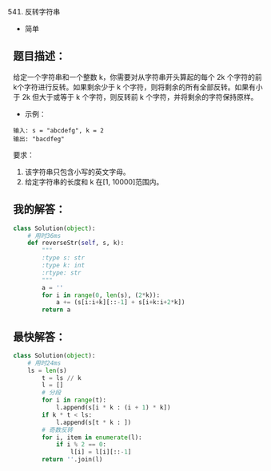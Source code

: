 541. 反转字符串

- 简单

## 题目描述：
给定一个字符串和一个整数 k，你需要对从字符串开头算起的每个 2k 个字符的前k个字符进行反转。如果剩余少于 k 个字符，则将剩余的所有全部反转。如果有小于 2k 但大于或等于 k 个字符，则反转前 k 个字符，并将剩余的字符保持原样。

- 示例：

```
输入: s = "abcdefg", k = 2
输出: "bacdfeg"
```

要求：
1. 该字符串只包含小写的英文字母。
2. 给定字符串的长度和 k 在[1, 10000]范围内。

## 我的解答：
``` python
class Solution(object):
    # 用时36ms
    def reverseStr(self, s, k):
        """
        :type s: str
        :type k: int
        :rtype: str
        """
        a = ''
        for i in range(0, len(s), (2*k)):
            a += (s[i:i+k][::-1] + s[i+k:i+2*k])
        return a
```

## 最快解答：
``` python
class Solution(object):
    # 用时24ms
    ls = len(s)
        t = ls // k
        l = []
        # 分段
        for i in range(t):
            l.append(s[i * k : (i + 1) * k])
        if k * t < ls:
            l.append(s[t * k : ])
        # 奇数反转
        for i, item in enumerate(l):
            if i % 2 == 0:
                l[i] = l[i][::-1]
        return ''.join(l)    
```
